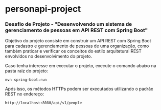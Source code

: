 # personapi-project
### Desafio de Projeto - "Desenvolvendo um sistema de gerenciamento de pessoas em API REST com Spring Boot"

Objetivo do projeto consiste em construir um API REST com Spring Boot para cadastro e gerenciamento de pessoas de uma organização,
como também praticar e verificar os conceitos do estilo arquitetural REST envolvidos no desenvolvimento do projeto.

Caso tenha interesse em executar o projeto, execute o comando abaixo na pasta raiz do projeto:

```shell script
mvn spring-boot:run 
```

Após isso, os métodos HTTPs podem ser executados utilizando o padrão REST no endereço: 

```
http://localhost:8080/api/v1/people
```
